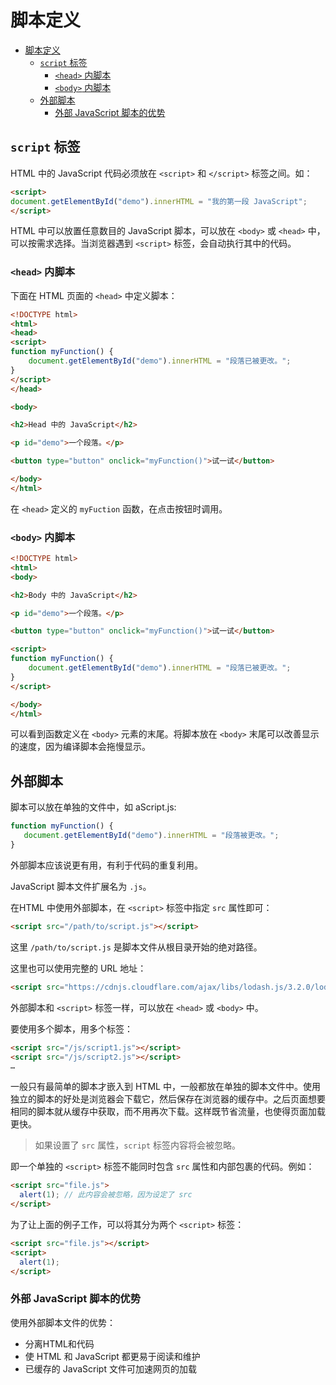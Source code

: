 # 脚本定义

- [脚本定义](#%e8%84%9a%e6%9c%ac%e5%ae%9a%e4%b9%89)
  - [`script` 标签](#script-%e6%a0%87%e7%ad%be)
    - [`<head>` 内脚本](#head-%e5%86%85%e8%84%9a%e6%9c%ac)
    - [`<body>` 内脚本](#body-%e5%86%85%e8%84%9a%e6%9c%ac)
  - [外部脚本](#%e5%a4%96%e9%83%a8%e8%84%9a%e6%9c%ac)
    - [外部 JavaScript 脚本的优势](#%e5%a4%96%e9%83%a8-javascript-%e8%84%9a%e6%9c%ac%e7%9a%84%e4%bc%98%e5%8a%bf)

## `script` 标签

HTML 中的 JavaScript 代码必须放在 `<script>` 和 `</script>` 标签之间。如：

```html
<script>
document.getElementById("demo").innerHTML = "我的第一段 JavaScript";
</script>
```

HTML 中可以放置任意数目的 JavaScript 脚本，可以放在 `<body>` 或 `<head>` 中，可以按需求选择。当浏览器遇到 `<script>` 标签，会自动执行其中的代码。

### `<head>` 内脚本

下面在 HTML 页面的 `<head>` 中定义脚本：

```html
<!DOCTYPE html>
<html>
<head>
<script>
function myFunction() {
    document.getElementById("demo").innerHTML = "段落已被更改。";
}
</script>
</head>

<body>

<h2>Head 中的 JavaScript</h2>

<p id="demo">一个段落。</p>

<button type="button" onclick="myFunction()">试一试</button>

</body>
</html>
```

在 `<head>` 定义的 `myFuction` 函数，在点击按钮时调用。

### `<body>` 内脚本

```html
<!DOCTYPE html>
<html>
<body>

<h2>Body 中的 JavaScript</h2>

<p id="demo">一个段落。</p>

<button type="button" onclick="myFunction()">试一试</button>

<script>
function myFunction() {
    document.getElementById("demo").innerHTML = "段落已被更改。";
}
</script>

</body>
</html>
```

可以看到函数定义在 `<body>` 元素的末尾。将脚本放在  `<body>` 末尾可以改善显示的速度，因为编译脚本会拖慢显示。

## 外部脚本

脚本可以放在单独的文件中，如 aScript.js:

```js
function myFunction() {
   document.getElementById("demo").innerHTML = "段落被更改。";
}
```

外部脚本应该说更有用，有利于代码的重复利用。

JavaScript 脚本文件扩展名为 `.js`。

在HTML 中使用外部脚本，在 `<script>` 标签中指定 `src` 属性即可：

```html
<script src="/path/to/script.js"></script>
```

这里 `/path/to/script.js` 是脚本文件从根目录开始的绝对路径。

这里也可以使用完整的 URL 地址：

```html
<script src="https://cdnjs.cloudflare.com/ajax/libs/lodash.js/3.2.0/lodash.js"></script>
```

外部脚本和 `<script>` 标签一样，可以放在 `<head>` 或 `<body>` 中。

要使用多个脚本，用多个标签：

```html
<script src="/js/script1.js"></script>
<script src="/js/script2.js"></script>
…
```

一般只有最简单的脚本才嵌入到 HTML 中，一般都放在单独的脚本文件中。使用独立的脚本的好处是浏览器会下载它，然后保存在浏览器的缓存中。之后页面想要相同的脚本就从缓存中获取，而不用再次下载。这样既节省流量，也使得页面加载更快。

> 如果设置了 `src` 属性，`script` 标签内容将会被忽略。

即一个单独的 `<script>` 标签不能同时包含 `src` 属性和内部包裹的代码。例如：

```html
<script src="file.js">
  alert(1); // 此内容会被忽略，因为设定了 src
</script>
```

为了让上面的例子工作，可以将其分为两个 `<script>` 标签：

```html
<script src="file.js"></script>
<script>
  alert(1);
</script>
```

### 外部 JavaScript 脚本的优势

使用外部脚本文件的优势：

- 分离HTML和代码
- 使 HTML 和 JavaScript 都更易于阅读和维护
- 已缓存的 JavaScript 文件可加速网页的加载
